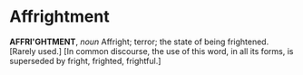 # Affrightment

**AFFRI'GHTMENT**, _noun_ Affright; terror; the state of being frightened. \[Rarely used.\] \[In common discourse, the use of this word, in all its forms, is superseded by fright, frighted, frightful.\]